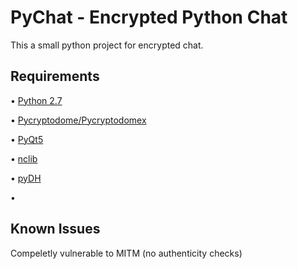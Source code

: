 # PyChat - Encrypted Python Chat

This a small python project for encrypted chat.


Requirements
------------
• [Python 2.7](https://www.python.org/)

• [Pycryptodome/Pycryptodomex](https://github.com/Legrandin/pycryptodome)

• [PyQt5](https://www.riverbankcomputing.com/software/pyqt/download5)

• [nclib](https://github.com/rhelmot/nclib)

• [pyDH](https://github.com/amiralis/pyDH)

• 



Known Issues
------------
Compeletly vulnerable to MITM (no authenticity checks)
